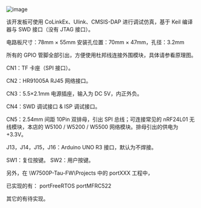 ![image](https://github.com/arm8686/W7500P-Tau/blob/master/pic/W7500P-Tau5.jpg)

该开发板可使用 CoLinkEx、Ulink、CMSIS-DAP 进行调试仿真，基于 Keil 编译器与 SWD 接口（没有 JTAG 接口）。

电路板尺寸：78mm × 55mm
安装孔位置：70mm × 47mm，孔径：3.2mm

所有的 GPIO 管脚全部引出，方便使用杜邦线连接外围模块，具体请参看原理图。

CN1：TF 卡座（SPI 接口）。

CN2：HR91005A RJ45 网络接口。

CN3：5.5×2.1mm 电源插座，输入为 DC 5V，内正外负。

CN4：SWD 调试接口 & ISP 调试接口。

CN5：2.54mm 间距 10Pin 双排母，引出 SPI 总线；可连接常见的 nRF24L01 无线模块，本店的 W5100 / W5200 / W5500 网络模块。排母引出的供电为+3.3V。

J13，J14，J15，J16：Arduino UNO R3 接口，默认为不焊接。

SW1：复位按键。
SW2：用户按键。

另外，在 \W7500P-Tau-FW\Projects 中的 portXXX 工程中，

已实现的有：
    portFreeRTOS
    portMFRC522

其它的有待实现。